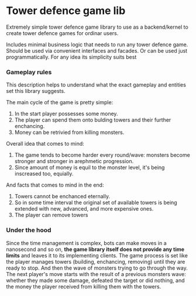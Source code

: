 # Tower defence game lib

Extremely simple tower defence game library to use as a backend/kernel to create tower defence games for ordinar users. 

Includes minimal business logic that needs to run any tower defence game. Should be used via convenient interfaces and facades. Or can be used just programmatically. For any idea its simplicity suits best

### Gameplay rules

This description helps to understand what the exact gameplay and entities set this library suggests.

The main cycle of the game is pretty simple:

1. In the start player possesses some money. 
2. The player can spend them onto bulding towers and their further enchancing.
3. Money can be retrivied from killing monsters.

Overall idea that comes to mind:

1. The game tends to become harder every round/wave: monsters become stronger and stronger in arephmetic progression.
2. Since amount of money is equil to the monster level, it's being inscreased too, equially.

And facts that comes to mind in the end:

1. Towers cannot be enchanced eternally.
2. So in some time interval the original set of available towers is being extended with new, advanced, and more expensive ones.
3. The player can remove towers

### Under the hood

Since the time management is complex, bots can make moves in a nanosecond and so on, __the game library itself does not provide any time limits__ and leaves it to its implementing clients. 
The game process is set like the player manages towers (building, enchancing, removing) until they are ready to stop. And then the wave of monsters trying to go through the way. The next player's move starts with the result of a previous monsters wave: whether they made some damage, defeated the target or did nothing, and the money the player received from killing them with the towers.

